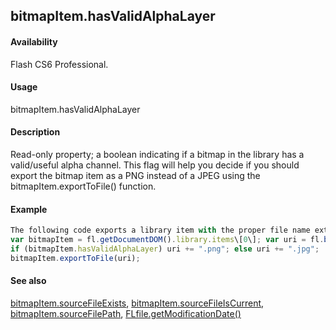 ## bitmapItem.hasValidAlphaLayer

#### Availability

Flash CS6 Professional.

#### Usage

bitmapItem.hasValidAlphaLayer

#### Description

Read-only property; a boolean indicating if a bitmap in the library has a valid/useful alpha channel. This flag will help you decide if you should export the bitmap item as a PNG instead of a JPEG using the bitmapItem.exportToFile() function.

#### Example

```javascript
The following code exports a library item with the proper file name extension depending on whether it has a valid alpha layer.
var bitmapItem = fl.getDocumentDOM().library.items\[0\]; var uri = fl.browseForFileURI("open");
if (bitmapItem.hasValidAlphaLayer) uri += ".png"; else uri += ".jpg";
bitmapItem.exportToFile(uri);

```
#### See also

[bitmapItem.sourceFileExists](#!AdobeDocs/developers-animatesdk-docs/test/BitmapItem_object/bitmapIte9.md), [bitmapItem.sourceFileIsCurrent](#!AdobeDocs/developers-animatesdk-docs/test/BitmapItem_object/bitmapIt10.md), [bitmapItem.sourceFilePath](#!AdobeDocs/developers-animatesdk-docs/test/BitmapItem_object/bitmapIt11.md), [FLfile.getModificationDate()](#!AdobeDocs/developers-animatesdk-docs/test/FLfile_object/FLfile6.md)
